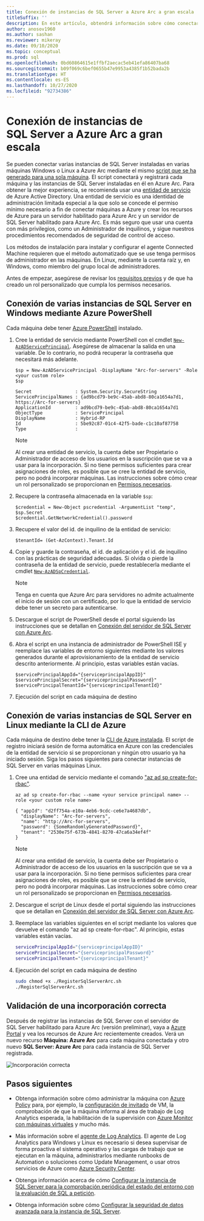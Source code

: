 ```yaml
---
title: Conexión de instancias de SQL Server a Azure Arc a gran escala
titleSuffix: ''
description: En este artículo, obtendrá información sobre cómo conectar instancias de SQL Server como servidores de SQL habilitados para Azure Arc (versión preliminar) mediante una entidad de servicio.
author: anosov1960
ms.author: sashan
ms.reviewer: mikeray
ms.date: 09/10/2020
ms.topic: conceptual
ms.prod: sql
ms.openlocfilehash: 0bd60864615e1ffbf2aecac5eb41efa86407ba68
ms.sourcegitcommit: b09f069c6bef0655b47e9953a4385f1b52bada2b
ms.translationtype: HT
ms.contentlocale: es-ES
ms.lasthandoff: 10/27/2020
ms.locfileid: "92734386"
---
```

# <a name="connect-sql-server-instances-to-azure-arc-at-scale"></a>Conexión de instancias de SQL Server a Azure Arc a gran escala

Se pueden conectar varias instancias de SQL Server instaladas en varias máquinas Windows o Linux a Azure Arc mediante el mismo [script que se ha generado para una sola máquina](connect.md). El script conectará y registrará cada máquina y las instancias de SQL Server instaladas en él en Azure Arc. Para obtener la mejor experiencia, se recomienda usar una [entidad de servicio](/azure/active-directory/develop/app-objects-and-service-principals) de Azure Active Directory. Una entidad de servicio es una identidad de administración limitada especial a la que solo se concede el permiso mínimo necesario a fin de conectar máquinas a Azure y crear los recursos de Azure para un servidor habilitado para Azure Arc y un servidor de SQL Server habilitado para Azure Arc. Es más seguro que usar una cuenta con más privilegios, como un Administrador de inquilinos, y sigue nuestros procedimientos recomendados de seguridad de control de acceso.  

Los métodos de instalación para instalar y configurar el agente Connected Machine requieren que el método automatizado que se use tenga permisos de administrador en las máquinas. En Linux, mediante la cuenta raíz y, en Windows, como miembro del grupo local de administradores.

Antes de empezar, asegúrese de revisar los [requisitos previos](overview.md#prerequisites) y de que ha creado un rol personalizado que cumpla los permisos necesarios.

## <a name="connecting-multiple-sql-server-instances-on-windows-using-azure-powershell"></a>Conexión de varias instancias de SQL Server en Windows mediante Azure PowerShell

Cada máquina debe tener [Azure PowerShell](/powershell/azure/install-az-ps) instalado.

1. Cree la entidad de servicio mediante PowerShell con el cmdlet [`New-AzADServicePrincipal`](/powershell/module/az.resources/new-azadserviceprincipal). Asegúrese de almacenar la salida en una variable. De lo contrario, no podrá recuperar la contraseña que necesitará más adelante.

    ```azurepowershell-interactive
    $sp = New-AzADServicePrincipal -DisplayName "Arc-for-servers" -Role <your custom role>
    $sp
    ```

    ```output
    Secret                : System.Security.SecureString
    ServicePrincipalNames : {ad9bcd79-be9c-45ab-abd8-80ca1654a7d1, https://Arc-for-servers}
    ApplicationId         : ad9bcd79-be9c-45ab-abd8-80ca1654a7d1
    ObjectType            : ServicePrincipal
    DisplayName           : Hybrid-RP
    Id                    : 5be92c87-01c4-42f5-bade-c1c10af87758
    Type                  :
    ```

   > [!NOTE]
   > Al crear una entidad de servicio, la cuenta debe ser Propietario o Administrador de acceso de los usuarios en la suscripción que se va a usar para la incorporación. Si no tiene permisos suficientes para crear asignaciones de roles, es posible que se cree la entidad de servicio, pero no podrá incorporar máquinas. Las instrucciones sobre cómo crear un rol personalizado se proporcionan en [Permisos necesarios](overview.md#required-permissions).

2. Recupere la contraseña almacenada en la variable `$sp`:

   ```azurepowershell-interactive
   $credential = New-Object pscredential -ArgumentList "temp", $sp.Secret
   $credential.GetNetworkCredential().password
   ```
3. Recupere el valor del id. de inquilino de la entidad de servicio:
 
   ```azurepowershell-interactive
   $tenantId= (Get-AzContext).Tenant.Id
   ```
4. Copie y guarde la contraseña, el id. de aplicación y el id. de inquilino con las prácticas de seguridad adecuadas. Si olvida o pierde la contraseña de la entidad de servicio, puede restablecerla mediante el cmdlet [`New-AzADSpCredential`](/powershell/module/azurerm.resources/new-azurermadspcredential).

   > [!NOTE]
   > Tenga en cuenta que Azure Arc para servidores no admite actualmente el inicio de sesión con un certificado, por lo que la entidad de servicio debe tener un secreto para autenticarse.

5. Descargue el script de PowerShell desde el portal siguiendo las instrucciones que se detallan en [Conexión del servidor de SQL Server con Azure Arc](connect.md).

6. Abra el script en una instancia de administrador de PowerShell ISE y reemplace las variables de entorno siguientes mediante los valores generados durante el aprovisionamiento de la entidad de servicio descrito anteriormente. Al principio, estas variables están vacías.

   ```azurepowershell-interactive
   $servicePrincipalAppId="{serviceprincipalAppID}"
   $servicePrincipalSecret="{serviceprincipalPassword}"
   $servicePrincipalTenantId="{serviceprincipalTenantId}"
   ```

7. Ejecución del script en cada máquina de destino

## <a name="connecting-multiple-sql-server-instances-on-linux-using-azure-cli"></a>Conexión de varias instancias de SQL Server en Linux mediante la CLI de Azure

Cada máquina de destino debe tener la [CLI de Azure instalada](/cli/azure/install-azure-cli). El script de registro iniciará sesión de forma automática en Azure con las credenciales de la entidad de servicio si se proporcionan y ningún otro usuario ya ha iniciado sesión. Siga los pasos siguientes para conectar instancias de SQL Server en varias máquinas Linux.

1. Cree una entidad de servicio mediante el comando ["az ad sp create-for-rbac"](/cli/azure/ad/sp#az_ad_sp_create_for_rbac).

   ```azurecli-interactive
   az ad sp create-for-rbac --name <your service principal name> --role <your custom role name>
   ```

   ```output
   { "appId": "d2ff754a-e10a-4eb6-9cdc-ce6e7a4687db",
     "displayName": "Arc-for-servers",
     "name": "http://Arc-for-servers",
     "password": {SomeRandomlyGeneratedPassword}",
     "tenant": "2530e75f-673b-4841-8270-47ca6a34ef4f"
   }
   ```

   > [!NOTE]
   > Al crear una entidad de servicio, la cuenta debe ser Propietario o Administrador de acceso de los usuarios en la suscripción que se va a usar para la incorporación. Si no tiene permisos suficientes para crear asignaciones de roles, es posible que se cree la entidad de servicio, pero no podrá incorporar máquinas. Las instrucciones sobre cómo crear un rol personalizado se proporcionan en [Permisos necesarios](overview.md#required-permissions).

2. Descargue el script de Linux desde el portal siguiendo las instrucciones que se detallan en [Conexión del servidor de SQL Server con Azure Arc](connect.md).

3. Reemplace las variables siguientes en el script mediante los valores que devuelve el comando "az ad sp create-for-rbac". Al principio, estas variables están vacías.

   ```bash
   servicePrincipalAppId="{serviceprincipalAppID}"
   servicePrincipalSecret="{serviceprincipalPassword}"
   servicePrincipalTenant="{serviceprincipalTenant}"
   ```

3. Ejecución del script en cada máquina de destino
 
   ```bash
   sudo chmod +x ./RegisterSqlServerArc.sh
   ./RegisterSqlServerArc.sh
   ```

## <a name="validate-successful-onboarding"></a>Validación de una incorporación correcta

Después de registrar las instancias de SQL Server con el servidor de SQL Server habilitado para Azure Arc (versión preliminar), vaya a [Azure Portal](https://aka.ms/azureportal) y vea los recursos de Azure Arc recientemente creados. Verá un nuevo recurso __Máquina: Azure Arc__ para cada máquina conectada y otro nuevo __SQL Server: Azure Arc__ para cada instancia de SQL Server registrada. 

![Incorporación correcta](./media/join-at-scale/successful-onboard.png)

## <a name="next-steps"></a>Pasos siguientes

- Obtenga información sobre cómo administrar la máquina con [Azure Policy](/azure/governance/policy/overview) para, por ejemplo, la [configuración de invitado](/azure/governance/policy/concepts/guest-configuration) de VM, la comprobación de que la máquina informa al área de trabajo de Log Analytics esperada, la habilitación de la supervisión con [Azure Monitor con máquinas virtuales](/azure/azure-monitor/insights/vminsights-enable-policy) y mucho más.

- Más información sobre el [agente de Log Analytics](/azure/azure-monitor/platform/log-analytics-agent). El agente de Log Analytics para Windows y Linux es necesario si desea supervisar de forma proactiva el sistema operativo y las cargas de trabajo que se ejecutan en la máquina, administrarlos mediante runbooks de Automation o soluciones como Update Management, o usar otros servicios de Azure como [Azure Security Center](/azure/security-center/security-center-intro).

- Obtenga información acerca de cómo [Configurar la instancia de SQL Server para la comprobación periódica del estado del entorno con la evaluación de SQL a petición](assess.md).

- Obtenga información sobre cómo [Configurar la seguridad de datos avanzada para la instancia de SQL Server](configure-advanced-data-security.md).